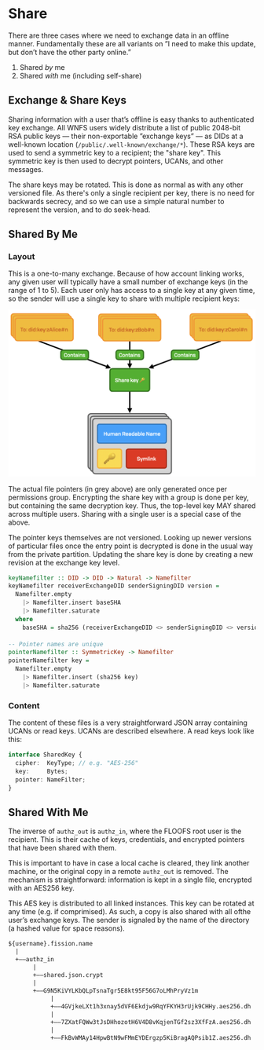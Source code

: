 # Share

There are three cases where we need to exchange data in an offline manner. Fundamentally these are all variants on ”I need to make this update, but don’t have the other party online.”

1. Shared _by_ me
2. Shared _with_ me \(including self-share\)

## Exchange & Share Keys

Sharing information with a user that’s offline is easy thanks to authenticated key exchange. All WNFS users widely distribute a list of public 2048-bit RSA public keys — their non-exportable ”exchange keys” — as DIDs at a well-known location \(`/public/.well-known/exchange/*`\). These RSA keys are used to send a symmetric key to a recipient; the "share key". This symmetric key is then used to decrypt pointers, UCANs, and other messages.

The share keys may be rotated. This is done as normal as with any other versioned file. As there's only a single recipient per key, there is no need for backwards secrecy, and so we can use a simple natural number to represent the version, and to do seek-head.

## Shared By Me

### Layout

This is a one-to-many exchange. Because of how account linking works, any given user will typically have a small number of exchange keys \(in the range of 1 to 5\). Each user only has access to a single key at any given time, so the sender will use a single key to share with multiple recipient keys:

![](../.gitbook/assets/screen-shot-2021-06-10-at-12.32.06.png)

The actual file pointers \(in grey above\) are only generated once per permissions group. Encrypting the share key with a group is done per key, but containing the same decryption key. Thus, the top-level key MAY shared across multiple users. Sharing with a single user is a special case of the above.

The pointer keys themselves are not versioned. Looking up newer versions of particular files once the entry point is decrypted is done in the usual way from the private partition. Updating the share key is done by creating a new revision at the exchange key level.

```haskell
keyNamefilter :: DID -> DID -> Natural -> Namefilter
keyNamefilter receiverExchangeDID senderSigningDID version =
  Namefilter.empty
    |> Namefilter.insert baseSHA
    |> Namefilter.saturate
  where
    baseSHA = sha256 (receiverExchangeDID <> senderSigningDID <> version)
    
-- Pointer names are unique
pointerNamefilter :: SymmetricKey -> Namefilter
pointerNamefilter key =
  Namefilter.empty
    |> Namefilter.insert (sha256 key)
    |> Namefilter.saturate
```

### Content

The content of these files is a very straightforward JSON array containing UCANs or read keys. UCANs are described elsewhere. A read keys look like this:

```typescript
interface SharedKey {
  cipher:  KeyType; // e.g. "AES-256"
  key:     Bytes;
  pointer: NameFilter;
}
```

## Shared With Me

The inverse of `authz_out` is `authz_in`, where the FLOOFS root user is the recipient. This is their cache of keys, credentials, and encrypted pointers that have been shared with them.

This is important to have in case a local cache is cleared, they link another machine, or the original copy in a remote `authz_out` is removed. The mechanism is straightforward: information is kept in a single file, encrypted with an AES256 key.

This AES key is distributed to all linked instances. This key can be rotated at any time \(e.g. if comprimised\). As such, a copy is also shared with all ofthe user’s exchange keys. The sender is signaled by the name of the directory \(a hashed value for space reasons\).

```text
${username}.fission.name
  |
  +——authz_in
       |
       +——shared.json.crypt
       |
       +——G9N5KiVYLKbQLpTsnaTgr5E8kt95F56G7oLMhPryVz1m
            |
            +——4GVjkeLXt1h3xnay5dVF6Ekdjw9RqYFKYH3rUjk9CHHy.aes256.dh
            |
            +——7ZXatFQWw3tJsDHhozotH6V4D8vKqjenTGf2sz3XfFzA.aes256.dh
            |
            +——FkBvWMAy14HpwBtN9wFMmEYDErgzp5KiBragAQPsib1Z.aes256.dh
```

